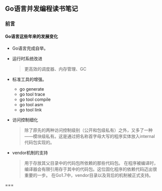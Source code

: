 ## Go语言并发编程读书笔记
### 前言
#### Go语言这些年来的发展变化
- Go语言完成自举。
- 运行时系统改进
    > 更高效的调度器、内存管理、GC

- 标准工具的增强。
    - go generate
    - go tool trace
    - go tool compile
    - go tool asm
    - go tool link

- 访问控制细化
    > 除了原先的两种访问控制级别（公开和包级私有）之外，又多了一种——模块级私有。这是通过把名称首字母大写的程序实体放入internal代码包实现的。

- vendor机制的支持
    > 用于存放其父目录中的代码包所依赖的那些代码包。
    > 在程序被编译时，编译器会有限引用存于其中的代码包。这位固化程序的依赖代码迈出很重要的一步。
    > 在Go1.7中，vendor目录以及背后的机制被正式支持。

===

